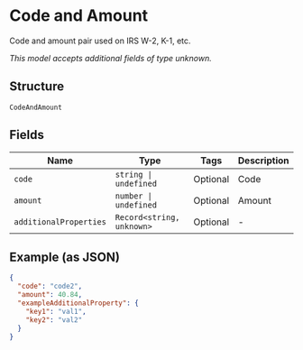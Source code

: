 
# Code and Amount

Code and amount pair used on IRS W-2, K-1, etc.

*This model accepts additional fields of type unknown.*

## Structure

`CodeAndAmount`

## Fields

| Name | Type | Tags | Description |
|  --- | --- | --- | --- |
| `code` | `string \| undefined` | Optional | Code |
| `amount` | `number \| undefined` | Optional | Amount |
| `additionalProperties` | `Record<string, unknown>` | Optional | - |

## Example (as JSON)

```json
{
  "code": "code2",
  "amount": 40.84,
  "exampleAdditionalProperty": {
    "key1": "val1",
    "key2": "val2"
  }
}
```

